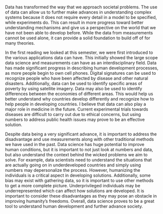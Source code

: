 Data has transformed the way that we approach societal problems. The use of data can allow us to further make advances in understanding complex systems because it does not require every detail in a model to be specified, while experiments do. This can result in more progress toward better understanding mechanisms and give us a perspective on the world that we have not been able to develop before. While the data from measurements cannot be used alone, it can provide a solid foundation to build off of for many theories. 

In the first reading we looked at this semester, we were first introduced to the various applications data can have. This initially showed the large scope data science and measurements can have as an interdisciplinary field. Data has made significant progress in describing human development processes, as more people begin to own cell phones. Digital signatures can be used to recognize people who have been affected by disease and other natural disasters. Additionally, data can be used to identify specific areas of poverty by using satellite imagery. Data may also be used to identify differences between the economies of different areas. This would help us better understand why countries develop differently and recognize how to help people in developing countries. I believe that data can also play a major role in medicine in the future. Current experimental trials towards diseases are difficult to carry out due to ethical concerns, but using numbers to address public health issues may prove to be an effective solution. 

Despite data being a very significant advance, it is important to address the disadvantage and use measurements along with other traditional methods we have used in the past. Data science has huge potential to improve human conditions, but it is important to not just look at numbers and data, but also understand the context behind the wicked problems we aim to solve. For example, data scientists need to understand the situations that are actually going on in underdeveloped countries and simply using numbers may depersonalize the process. However, humanizing the individuals is a critical aspect in developing solutions. Additionally, some bias may exist with gathering data, so it is important to use other methods to get a more complete picture. Underprivileged individuals may be underrepresented which can affect how solutions are developed. It is important to consider these disadvantages as they may pose an obstacle in improving humanity’s freedoms. Overall, data science  proves to be a great tool to understand human development and further advance society.
